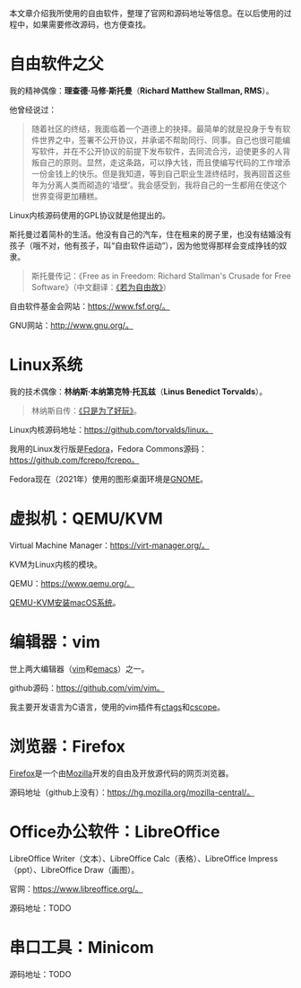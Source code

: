 本文章介绍我所使用的自由软件，整理了官网和源码地址等信息。在以后使用的过程中，如果需要修改源码，也方便查找。

# 自由软件之父

我的精神偶像：**理查德·马修·斯托曼**（**Richard Matthew Stallman, RMS**）。

他曾经说过：

> 随着社区的终结，我面临着一个道德上的抉择。最简单的就是投身于专有软件世界之中，签署不公开协议，并承诺不帮助同行、同事。自己也很可能编写软件，并在不公开协议的前提下发布软件，去同流合污，迫使更多的人背叛自己的原则。显然，走这条路，可以挣大钱，而且使编写代码的工作增添一份金钱上的快乐。但是我知道，等到自己职业生涯终结时，我再回首这些年为分离人类而砌造的‘墙壁’。我会感受到，我将自己的一生都用在使这个世界变得更加糟糕。

Linux内核源码使用的GPL协议就是他提出的。

斯托曼过着简朴的生活。他没有自己的汽车，住在租来的房子里，也没有结婚没有孩子（哦不对，他有孩子，叫“自由软件运动”），因为他觉得那样会变成挣钱的奴隶。

> 斯托曼传记：《Free as in Freedom: Richard Stallman's Crusade for Free Software》（中文翻译：[《若为自由故》](https://book.douban.com/subject/26314527/)）

自由软件基金会网站：https://www.fsf.org/。

GNU网站：http://www.gnu.org/。

# Linux系统

我的技术偶像：**林纳斯·本纳第克特·托瓦兹**（**Linus Benedict Torvalds**）。

> 林纳斯自传：[《只是为了好玩》](https://book.douban.com/subject/25930025/)。

Linux内核源码地址：https://github.com/torvalds/linux。

我用的Linux发行版是[Fedora](https://getfedora.org/en/)，Fedora Commons源码：https://github.com/fcrepo/fcrepo。

Fedora现在（2021年）使用的图形桌面环境是[GNOME](https://www.gnome.org/)。

# 虚拟机：QEMU/KVM

Virtual Machine Manager：https://virt-manager.org/。

KVM为Linux内核的模块。

QEMU：https://www.qemu.org/。

[QEMU-KVM安装macOS系统](https://blog.csdn.net/lion544301/article/details/115422081)。

# 编辑器：vim

世上两大编辑器（[vim](https://www.vim.org/)和[emacs](http://www.gnu.org/software/emacs/)）之一。

github源码：https://github.com/vim/vim。

我主要开发语言为C语言，使用的vim插件有[ctags](http://ctags.sourceforge.net/)和[cscope](http://cscope.sourceforge.net/)。

# 浏览器：Firefox

[Firefox](https://www.mozilla.org/en-US/firefox/)是一个由[Mozilla](https://www.mozilla.org/en-US/)开发的自由及开放源代码的网页浏览器。

源码地址（github上没有）：https://hg.mozilla.org/mozilla-central/。

# Office办公软件：LibreOffice

LibreOffice Writer（文本）、LibreOffice Calc（表格）、LibreOffice Impress（ppt）、LibreOffice Draw（画图）。

官网：https://www.libreoffice.org/。

源码地址：TODO

# 串口工具：Minicom

源码地址：TODO

